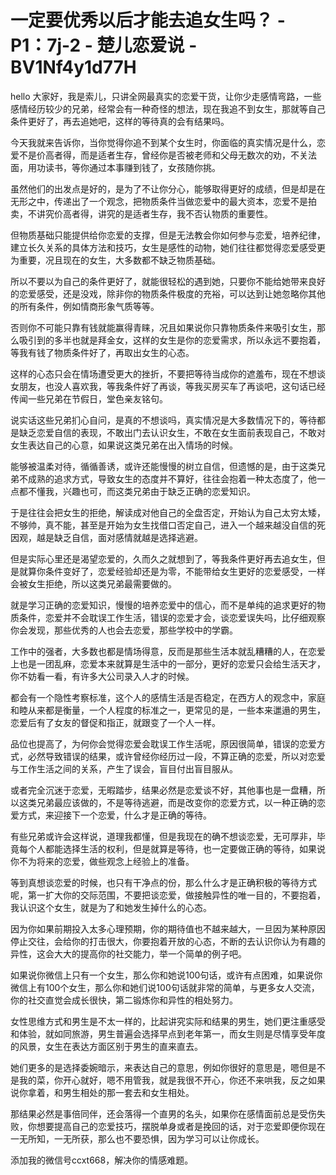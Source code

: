 # 一定要优秀以后才能去追女生吗？ - P1：7j-2 - 楚儿恋爱说 - BV1Nf4y1d77H

hello 大家好，我是索儿，只讲全网最真实的恋爱干货，让你少走感情弯路，一些感情经历较少的兄弟，经常会有一种奇怪的想法，现在我追不到女生，那就等自己条件更好了，再去追她吧，这样的等待真的会有结果吗。

今天我就来告诉你，当你觉得你追不到某个女生时，你面临的真实情况是什么，恋爱不是价高者得，而是适者生存，曾经你是否被老师和父母无数次的劝，不关法面，用功读书，等你通过本事赚到钱了，女孩随你挑。

虽然他们的出发点是好的，是为了不让你分心，能够取得更好的成绩，但是却是在无形之中，传递出了一个观念，把物质条件当做恋爱中的最大资本，恋爱不是拍卖，不讲究价高者得，讲究的是适者生存，我不否认物质的重要性。

但物质基础只能提供给你恋爱的支撑，但是无法教会你如何参与恋爱，培养纪律，建立长久关系的具体方法和技巧，女生是感性的动物，她们往往都觉得恋爱感受更为重要，况且现在的女生，大多数都不缺乏物质基础。

所以不要以为自己的条件更好了，就能很轻松的遇到她，只要你不能给她带来良好的恋爱感受，还是没戏，除非你的物质条件极度的充裕，可以达到让她忽略你其他的所有条件，例如情商形象气质等等。

否则你不可能只靠有钱就能赢得青睐，况且如果说你只靠物质条件来吸引女生，那么吸引到的多半也就是拜金女，这样的女生是你的恋爱需求，所以永远不要抱着，等我有钱了物质条件好了，再取出女生的心态。

这样的心态只会在情场遭受更大的挫折，不要把等待当成你的遮羞布，现在不想谈女朋友，也没人喜欢我，等我条件好了再谈，等我买房买车了再谈吧，这句话已经传闻一些兄弟在节假日，堂色亲友铭句。

说实话这些兄弟扪心自问，是真的不想谈吗，真实情况是大多数情况下的，等待都是缺乏恋爱自信的表现，不敢出门去认识女生，不敢在女生面前表现自己，不敢对女生表达自己的心意，如果说这类兄弟在出入情场的时候。

能够被温柔对待，循循善诱，或许还能慢慢的树立自信，但遗憾的是，由于这类兄弟不成熟的追求方式，导致女生的态度并不算好，往往会抱着一种太态度了，他一点都不懂我，兴趣也可，而这类兄弟由于缺乏正确的恋爱知识。

于是往往会把女生的拒绝，解读成对他自己的全盘否定，开始认为自己太穷太矮，不够帅，真不能，甚至是开始为女生找借口否定自己，进入一个越来越没自信的死因观，越是缺乏自信，面对感情就越是选择逃避。

但是实际心里还是渴望恋爱的，久而久之就想到了，等我条件更好再去追女生，但是就算你条件变好了，恋爱经验却还是为零，不能带给女生更好的恋爱感受，一样会被女生拒绝，所以这类兄弟最需要做的。

就是学习正确的恋爱知识，慢慢的培养恋爱中的信心，而不是单纯的追求更好的物质条件，恋爱并不会耽误工作生活，错误的恋爱才会，谈恋爱误失吗，比仔细观察你会发现，那些优秀的人也会去恋爱，那些学校中的学霸。

工作中的强者，大多数也都是情场得意，反而是那些生活本就乱糟糟的人，在恋爱上也是一团乱麻，恋爱本来就算是生活中的一部分，更好的恋爱只会给生活天才，你不妨看一看，有许多大公司录入人才的时候。

都会有一个隐性考察标准，这个人的感情生活是否稳定，在西方人的观念中，家庭和睦从来都是衡量，一个人程度的标准之一，更常见的是，一些本来邋遢的男生，恋爱后有了女友的督促和指正，就跟变了一个人一样。

品位也提高了，为何你会觉得恋爱会耽误工作生活呢，原因很简单，错误的恋爱方式，必然导致错误的结果，或许曾经你经历过一段，不算正确的恋爱，所以对恋爱与工作生活之间的关系，产生了误会，盲目付出盲目服从。

或者完全沉迷于恋爱，无暇踏步，结果必然是恋爱谈不好，其他事也是一盘糟，所以这类兄弟最应该做的，不是等待逃避，而是改变你的恋爱方式，以一种正确的恋爱方式，来迎接下一个恋爱，什么才是正确的等待。

有些兄弟或许会这样说，道理我都懂，但是我现在的确不想谈恋爱，无可厚非，毕竟每个人都能选择生活的权利，但是就算是等待，也一定要做正确的等待，如果说你不为将来的恋爱，做些观念上经验上的准备。

等到真想谈恋爱的时候，也只有干净点的份，那么什么才是正确积极的等待方式呢，第一扩大你的交际范围，不要把谈恋爱，做接触异性的唯一目的，不要抱着，我认识这个女生，就是为了和她发生掉什么的心态。

因为你如果前期投入太多心理预期，你的期待值也不越来越大，一旦因为某种原因停止交往，会给你的打击很大，你要抱着开放的心态，不断的去认识你认为有趣的异性，这会大大的提高你的社交能力，举一个简单的例子吧。

如果说你微信上只有一个女生，那么你和她说100句话，或许有点困难，如果说你微信上有100个女生，那么你和她们说100句话就非常的简单，与更多女人交流，你的社交直觉会成长很快，第二锻炼你和异性的相处努力。

女性思维方式和男生是不太一样的，比起讲究实际和结果的男生，她们更注重感受和体验，就如同旅游，男生普遍会选择早点到老年第一，而女生则是尽情享受年度的风景，女生在表达方面区别于男生的直来直去。

她们更多的是选择委婉暗示，来表达自己的意思，例如你很好的意思是，嗯但是不是我的菜，你开心就好，嗯不用管我，就是我很不开心，你还不来哄我，反之如果说你拿着，和男生相处的那一套去和女生相处。

那结果必然是事倍同伴，还会落得一个直男的名头，如果你在感情面前总是受伤失败，你想要提高自己的恋爱技巧，摆脱单身或者是挽回的话，对于恋爱即便你现在一无所知，一无所获，那么也不要恐惧，因为学习可以让你成长。

添加我的微信号ccxt668，解决你的情感难题。